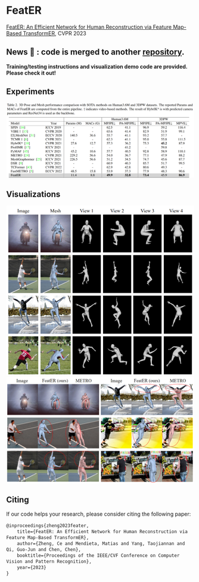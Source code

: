 # FeatER

[FeatER: An Efficient Network for Human Reconstruction via Feature Map-Based TransformER](https://arxiv.org/abs/2205.15448), CVPR 2023

## News :triangular_flag_on_post: : code is merged to another [repository](https://github.com/zczcwh/POTTER/tree/main/human_mesh_recovery).

**Training/testing instructions and visualization demo code are provided. Please check it out!**

## Experiments 
<p align="center">
  <img src="./img/p1.png">
</p>

## Visualizations
<p align="center">
  <img src="./img/p2.png">  
  <img src="./img/p3.png">
</p>


## Citing
If our code helps your research, please consider citing the following paper:
    
    @inproceedings{zheng2023feater,
        title={FeatER: An Efficient Network for Human Reconstruction via Feature Map-Based TransformER},
        author={Zheng, Ce and Mendieta, Matias and Yang, Taojiannan and Qi, Guo-Jun and Chen, Chen},
        booktitle={Proceedings of the IEEE/CVF Conference on Computer Vision and Pattern Recognition},
        year={2023}
    }
